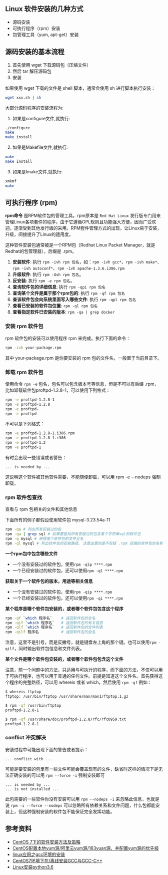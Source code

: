 <a name="c3923b7e"></a>
## Linux 软件安装的几种方式

- 源码安装
- 可执行程序（rpm）安装
- 包管理工具（yum, apt-get）安装

<a name="b7d16d0b"></a>
## 源码安装的基本流程

1. 首先使用 wget 下载源码包（压缩文件）
2. 然后 tar 解压源码包
3. 安装

如果使用 wget 下载的文件是 shell 脚本，通常会使用 sh 进行脚本执行安装：

```bash
wget xxx.sh | sh
```

大部分源码程序的安装流程为:

1. 如果是configure文件,就执行:

```bash
./configure
make
make install
```

2. 如果是Makefile文件,就执行:

```bash
make
make install
```

3. 如果是Imake文件,就执行:

```bash
xmkmf
make
```

<a name="95b550c4"></a>
## 可执行程序 (rpm)

**rpm命令** 是RPM软件包的管理工具。rpm原本是 `Red Hat Linux` 发行版专门用来管理Linux各项套件的程序，由于它遵循GPL规则且功能强大方便，因而广受欢迎。逐渐受到其他发行版的采用。RPM套件管理方式的出现，让Linux易于安装，升级，间接提升了Linux的适用度。

这种软件安装包通常被是一个RPM包（Redhat Linux Packet Manager，就是Redhat的包管理器），后缀是 .rpm。

1. **安装软件**: 执行 `rpm -ivh rpm 包名`，如：`rpm -ivh gcc*`、`rpm -ivh make*`、`rpm -ivh autoconf*`、`rpm -ivh apache-1.3.6.i386.rpm`
2. **升级软件**: 执行 `rpm -Uvh rpm 包名`。
3. **反安装**: 执行 `rpm -e rpm 包名`。
4. **查询软件包的详细信息**: 执行 `rpm -qpi rpm 包名`
5. **查询某个文件是属于那个rpm包的**: 执行 `rpm -qf rpm 包名`
6. **查该软件包会向系统里面写入哪些文件**: 执行 `rpm -qpl rpm 包名`
7. **查看已安装的软件包位置**: `rpm -ql rpm 包名`
8. **查看指定软件已安装的版本**: `rpm -qa | grep docker`

<a name="59ee8cc9"></a>
### 安装 rpm 软件包

rpm 软件包的安装可以使用程序 rpm 来完成。执行下面的命令：

```bash
rpm -ivh your-package.rpm
```

其中 your-package.rpm 是你要安装的 rpm 包的文件名，一般置于当前目录下。

<a name="1b9e8e88"></a>
### 卸载 rpm 软件包

使用命令 `rpm -e` 包名，包名可以包含版本号等信息，但是不可以有后缀 .rpm，比如卸载软件包proftpd-1.2.8-1，可以使用下列格式：

```bash
rpm -e proftpd-1.2.8-1
rpm -e proftpd-1.2.8
rpm -e proftpd-
rpm -e proftpd
```

不可以是下列格式：

```bash
rpm -e proftpd-1.2.8-1.i386.rpm
rpm -e proftpd-1.2.8-1.i386
rpm -e proftpd-1.2
rpm -e proftpd-1
```

有时会出现一些错误或者警告：

```
... is needed by ...
```

这说明这个软件被其他软件需要，不能随便卸载，可以用 rpm -e --nodeps 强制卸载。

<a name="914f3116"></a>
### rpm 软件包查找

查看与 rpm 包相关的文件和其他信息

下面所有的例子都假设使用软件包 mysql-3.23.54a-11

```bash
rpm -qa # 列出所有安装过的包
rpm -qa | grep sql # 如果要查找所有安装过的包含某个字符串sql的软件包
rpm -q mysql # 获得某个软件包的文件全名
rpm -ql mysql # 列出软件包的安装路径, 注意这里的是不包括 .rpm 后缀的软件包的名称, 也就是说只能用 mysql 或者 mysql-3.23.54a-11, 而不是 mysql-3.23.54a-11.rpm。如果只是想知道可执行程序放到那里去了，也可以用which
```

**一个rpm包中包含哪些文件**

- 一个没有安装过的软件包，使用`rpm -qlp ****.rpm`
- 一个已经安装过的软件包，还可以使用`rpm -ql ****.rpm`

**获取关于一个软件包的版本，用途等相关信息**

- 一个没有安装过的软件包，使用`rpm -qip ****.rpm`
- 一个已经安装过的软件包，还可以使用`rpm -qi ****.rpm`

**某个程序是哪个软件包安装的，或者哪个软件包包含这个程序**

```bash
rpm -qf `which 程序名`    # 返回软件包的全名
rpm -qif `which 程序名`   # 返回软件包的有关信息
rpm -qlf `which 程序名`   # 返回软件包的文件列表
rpm -qilf 程序名          # 返回软件包的全名
```

注意，这里不是引号，而是反撇号，就是键盘左上角的那个键。也可以使用`rpm -qilf`，同时输出软件包信息和文件列表。

**某个文件是哪个软件包安装的，或者哪个软件包包含这个文件**

注意，前一个问题中的方法，只适用与可执行的程序，而下面的方法，不仅可以用于可执行程序，也可以用于普通的任何文件。前提是知道这个文件名。首先获得这个程序的完整路径，可以用 whereis 或者 which，然后使用 `rpm -qf` 例如：

```bash
$ whereis ftptop
ftptop: /usr/bin/ftptop /usr/share/man/man1/ftptop.1.gz
```

```bash
$ rpm -qf /usr/bin/ftptop
proftpd-1.2.8-1
```

```bash
$ rpm -qf /usr/share/doc/proftpd-1.2.8/rfc/rfc0959.txt
proftpd-1.2.8-1
```

<a name="82483fe3"></a>
### conflict 冲突解决

安装过程中可能出现下面的警告或者提示：

```
... conflict with ...
```

可能是要安装的包里有一些文件可能会覆盖现有的文件，缺省时这样的情况下是无法正确安装的可以用 `rpm --force -i` 强制安装即可

```
... is needed by ...
... is not installed ...
```

此包需要的一些软件你没有安装可以用 `rpm --nodeps -i` 来忽略此信息，也就是说 `rpm -i --force --nodeps` 可以忽略所有依赖关系和文件问题，什么包都能安装上，但这种强制安装的软件包不能保证完全发挥功能。

<a name="35808e79"></a>
## 参考资料

- [CentOS 7下的软件安装方法及策略](https://blog.csdn.net/wukai_std/article/details/54909314)
- [CentOS配置本地yum源/阿里云yum源/163yuan源，并配置yum源的优先级](https://blog.csdn.net/kangvcar/article/details/73477730)
- [linux应用之gcc环境的安装](https://www.cnblogs.com/tankblog/p/6096681.html)
- [CentOS7环境下在/离线安装GCC与GCC-C++](https://www.linuxidc.com/Linux/2017-03/142319.htm)
- [Linux安装python3.6](https://www.cnblogs.com/kimyeee/p/7250560.html)
